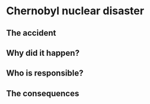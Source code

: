 # Chernobyl nuclear disaster

## The accident

## Why did it happen?

## Who is responsible?

## The consequences
